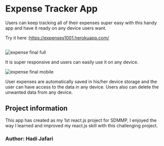 # Expense Tracker App

Users can keep tracking all of their expenses super easy with this handy app and have it ready on any device users want. 

Try it here :https://expenses1001.herokuapp.com/
##

![expense final full](https://user-images.githubusercontent.com/62669085/195421494-f9bdccb9-f38c-41ee-95f4-576aaac4e70f.jpg)

It is super responsive and users can easily use it on any device.

![expense final mobile](https://user-images.githubusercontent.com/62669085/195422319-5aafea92-c404-4638-b034-91db64c9059d.jpg)


User expenses are automatically saved in his/her device storage and the user can have access to the data in any device. Users also can delete the unwanted data from any device. 

## Project information

This app has created as my 1st react.js project for SDMMP, I enjoyed the way I learned and improved my react.js skill with this challenging project.

### Author: Hadi Jafari
